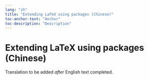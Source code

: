 ```yaml
---
lang: "zh"
title: "Extending LaTeX using packages (Chinese)"
toc-anchor-text: "Anchor"
toc-description: "Description"
---
```


# Extending LaTeX using packages (Chinese)

Translation to be added _after_ English text completed.
